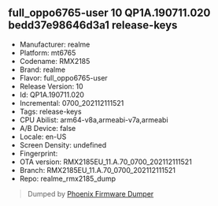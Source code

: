 ## full_oppo6765-user 10 QP1A.190711.020 bedd37e98646d3a1 release-keys
- Manufacturer: realme
- Platform: mt6765
- Codename: RMX2185
- Brand: realme
- Flavor: full_oppo6765-user
- Release Version: 10
- Id: QP1A.190711.020
- Incremental: 0700_202112111521
- Tags: release-keys
- CPU Abilist: arm64-v8a,armeabi-v7a,armeabi
- A/B Device: false
- Locale: en-US
- Screen Density: undefined
- Fingerprint: 
- OTA version: RMX2185EU_11.A.70_0700_202112111521
- Branch: RMX2185EU_11.A.70_0700_202112111521
- Repo: realme_rmx2185_dump


>Dumped by [Phoenix Firmware Dumper](https://github.com/DroidDumps/phoenix_firmware_dumper)
